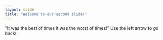 ```yaml
---
layout: slide
title: "Welcome to our second slide!"
---
```

"It was the best of times it was the worst of times!"
Use the left arrow to go back!
